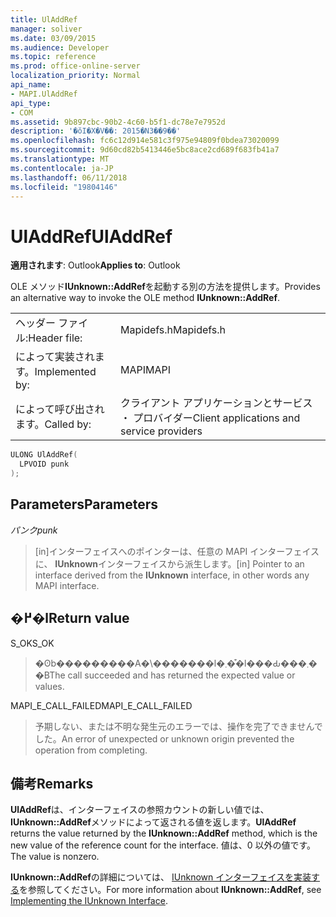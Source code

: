 ```yaml
---
title: UlAddRef
manager: soliver
ms.date: 03/09/2015
ms.audience: Developer
ms.topic: reference
ms.prod: office-online-server
localization_priority: Normal
api_name:
- MAPI.UlAddRef
api_type:
- COM
ms.assetid: 9b897cbc-90b2-4c60-b5f1-dc78e7e7952d
description: '�ŏI�X�V��: 2015�N3��9��'
ms.openlocfilehash: fc6c12d914e581c3f975e94809f0bdea73020099
ms.sourcegitcommit: 9d60cd82b5413446e5bc8ace2cd689f683fb41a7
ms.translationtype: MT
ms.contentlocale: ja-JP
ms.lasthandoff: 06/11/2018
ms.locfileid: "19804146"
---
```

# <a name="uladdref"></a><span data-ttu-id="b901b-103">UlAddRef</span><span class="sxs-lookup"><span data-stu-id="b901b-103">UlAddRef</span></span>

  
  
<span data-ttu-id="b901b-104">**適用されます**: Outlook</span><span class="sxs-lookup"><span data-stu-id="b901b-104">**Applies to**: Outlook</span></span> 
  
<span data-ttu-id="b901b-105">OLE メソッド**IUnknown::AddRef**を起動する別の方法を提供します。</span><span class="sxs-lookup"><span data-stu-id="b901b-105">Provides an alternative way to invoke the OLE method **IUnknown::AddRef**.</span></span> 
  
|||
|:-----|:-----|
|<span data-ttu-id="b901b-106">ヘッダー ファイル:</span><span class="sxs-lookup"><span data-stu-id="b901b-106">Header file:</span></span>  <br/> |<span data-ttu-id="b901b-107">Mapidefs.h</span><span class="sxs-lookup"><span data-stu-id="b901b-107">Mapidefs.h</span></span>  <br/> |
|<span data-ttu-id="b901b-108">によって実装されます。</span><span class="sxs-lookup"><span data-stu-id="b901b-108">Implemented by:</span></span>  <br/> |<span data-ttu-id="b901b-109">MAPI</span><span class="sxs-lookup"><span data-stu-id="b901b-109">MAPI</span></span>  <br/> |
|<span data-ttu-id="b901b-110">によって呼び出されます。</span><span class="sxs-lookup"><span data-stu-id="b901b-110">Called by:</span></span>  <br/> |<span data-ttu-id="b901b-111">クライアント アプリケーションとサービス ・ プロバイダー</span><span class="sxs-lookup"><span data-stu-id="b901b-111">Client applications and service providers</span></span>  <br/> |
   
```cpp
ULONG UlAddRef(
  LPVOID punk
);
```

## <a name="parameters"></a><span data-ttu-id="b901b-112">Parameters</span><span class="sxs-lookup"><span data-stu-id="b901b-112">Parameters</span></span>

 <span data-ttu-id="b901b-113">_パンク_</span><span class="sxs-lookup"><span data-stu-id="b901b-113">_punk_</span></span>
  
> <span data-ttu-id="b901b-114">[in]インターフェイスへのポインターは、任意の MAPI インターフェイスに、 **IUnknown**インターフェイスから派生します。</span><span class="sxs-lookup"><span data-stu-id="b901b-114">[in] Pointer to an interface derived from the **IUnknown** interface, in other words any MAPI interface.</span></span> 
    
## <a name="return-value"></a><span data-ttu-id="b901b-115">�߂�l</span><span class="sxs-lookup"><span data-stu-id="b901b-115">Return value</span></span>

<span data-ttu-id="b901b-116">S_OK</span><span class="sxs-lookup"><span data-stu-id="b901b-116">S_OK</span></span> 
  
> <span data-ttu-id="b901b-117">�ʘb���������A�\�������l�܂��͒l���Ԃ���܂��B</span><span class="sxs-lookup"><span data-stu-id="b901b-117">The call succeeded and has returned the expected value or values.</span></span> 
    
<span data-ttu-id="b901b-118">MAPI_E_CALL_FAILED</span><span class="sxs-lookup"><span data-stu-id="b901b-118">MAPI_E_CALL_FAILED</span></span> 
  
> <span data-ttu-id="b901b-119">予期しない、または不明な発生元のエラーでは、操作を完了できませんでした。</span><span class="sxs-lookup"><span data-stu-id="b901b-119">An error of unexpected or unknown origin prevented the operation from completing.</span></span>
    
## <a name="remarks"></a><span data-ttu-id="b901b-120">備考</span><span class="sxs-lookup"><span data-stu-id="b901b-120">Remarks</span></span>

 <span data-ttu-id="b901b-121">**UlAddRef**は、インターフェイスの参照カウントの新しい値では、 **IUnknown::AddRef**メソッドによって返される値を返します。</span><span class="sxs-lookup"><span data-stu-id="b901b-121">**UlAddRef** returns the value returned by the **IUnknown::AddRef** method, which is the new value of the reference count for the interface.</span></span> <span data-ttu-id="b901b-122">値は、0 以外の値です。</span><span class="sxs-lookup"><span data-stu-id="b901b-122">The value is nonzero.</span></span> 
  
<span data-ttu-id="b901b-123">**IUnknown::AddRef**の詳細については、 [IUnknown インターフェイスを実装する](implementing-the-iunknown-interface.md)を参照してください。</span><span class="sxs-lookup"><span data-stu-id="b901b-123">For more information about **IUnknown::AddRef**, see [Implementing the IUnknown Interface](implementing-the-iunknown-interface.md).</span></span> 
  

